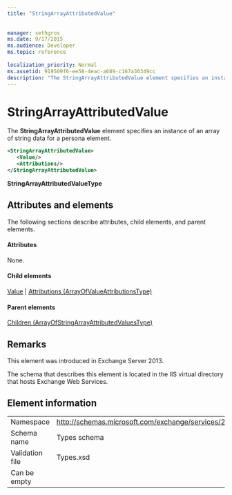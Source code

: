 ```yaml
---
title: "StringArrayAttributedValue"
 
 
manager: sethgros
ms.date: 9/17/2015
ms.audience: Developer
ms.topic: reference
 
localization_priority: Normal
ms.assetid: 919509f6-ee58-4eac-a689-c167a36349cc
description: "The StringArrayAttributedValue element specifies an instance of an array of string data for a persona element."
---
```


# StringArrayAttributedValue

The **StringArrayAttributedValue** element specifies an instance of an array of string data for a persona element. 
  
```XML
<StringArrayAttributedValue>
   <Value/>
   <Attributions/>
</StringArrayAttributedValue>
```

 **StringArrayAttributedValueType**
## Attributes and elements

The following sections describe attributes, child elements, and parent elements.
  
#### Attributes

None.
  
#### Child elements

[Value](value.md) | [Attributions (ArrayOfValueAttributionsType)](attributions-arrayofvalueattributionstype.md)
  
#### Parent elements

[Children (ArrayOfStringArrayAttributedValuesType)](children-arrayofstringarrayattributedvaluestype.md)
  
## Remarks

This element was introduced in Exchange Server 2013.
  
The schema that describes this element is located in the IIS virtual directory that hosts Exchange Web Services.
  
## Element information

|||
|:-----|:-----|
|Namespace  <br/> |http://schemas.microsoft.com/exchange/services/2006/types  <br/> |
|Schema name  <br/> |Types schema  <br/> |
|Validation file  <br/> |Types.xsd  <br/> |
|Can be empty  <br/> ||
   


